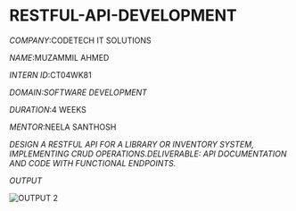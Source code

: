 # RESTFUL-API-DEVELOPMENT

*COMPANY*:CODETECH IT SOLUTIONS

*NAME*:MUZAMMIL AHMED

*INTERN ID*:CT04WK81

*DOMAIN:SOFTWARE DEVELOPMENT*

*DURATION*:4 WEEKS

*MENTOR*:NEELA SANTHOSH

*DESIGN A RESTFUL API FOR A LIBRARY OR INVENTORY SYSTEM, IMPLEMENTING CRUD OPERATIONS.DELIVERABLE: API DOCUMENTATION AND CODE WITH FUNCTIONAL ENDPOINTS.*

*OUTPUT*

![OUTPUT 2](https://github.com/user-attachments/assets/83950f63-545a-4412-9145-e3d256760bf0)
